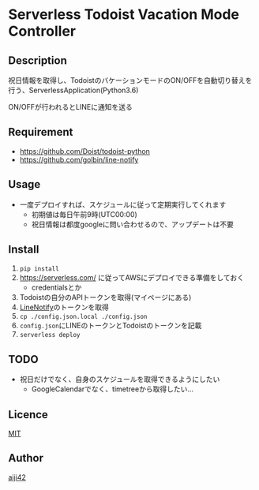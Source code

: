 Serverless Todoist Vacation Mode Controller
====

## Description

祝日情報を取得し、TodoistのバケーションモードのON/OFFを自動切り替えを行う、ServerlessApplication(Python3.6)

ON/OFFが行われるとLINEに通知を送る

## Requirement

- https://github.com/Doist/todoist-python
- https://github.com/golbin/line-notify

## Usage

- 一度デプロイすれば、スケジュールに従って定期実行してくれます
    - 初期値は毎日午前9時(UTC00:00)
    - 祝日情報は都度googleに問い合わせるので、アップデートは不要

## Install

1. `pip install`
2. https://serverless.com/ に従ってAWSにデプロイできる準備をしておく
    - credentialsとか
3. Todoistの自分のAPIトークンを取得(マイページにある)
4. [LineNotify](https://notify-bot.line.me/my/)のトークンを取得
5. `cp ./config.json.local ./config.json`
6. `config.json`にLINEのトークンとTodoistのトークンを記載
7. `serverless deploy`

## TODO

- 祝日だけでなく、自身のスケジュールを取得できるようにしたい
    - GoogleCalendarでなく、timetreeから取得したい…

## Licence

[MIT](https://github.com/aiji42/)

## Author

[aiji42](https://github.com/aiji42)
